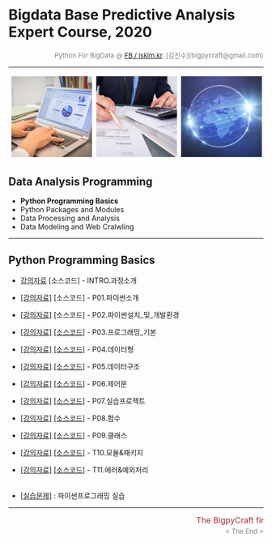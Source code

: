 
# Bigdata Base Predictive Analysis Expert Course, 2020

<div align='right'><font size=2 color='gray'>Python For BigData @ <font color='blue'><a href='https://www.facebook.com/jskim.kr'>FB / jskim.kr</a></font>, [김진수](bigpycraft@gmail.com)</font></div>
<hr>

<img src="../images/img_main_front.png">

## Data Analysis Programming 
- <b>Python Programming Basics </b>
- Python Packages and Modules
- Data Processing and Analysis
- Data Modeling and Web Cralwling

<hr>

## Python Programming Basics

- [강의자료][pyt-00]  [소스코드]  - INTRO.과정소개             
- [[강의자료]][pyt-01]  [소스코드]  - P01.파이썬소개             
- [[강의자료]][pyt-02]  [소스코드]  - P02.파이썬설치_및_개발환경 
- [[강의자료]][pyt-03]  [[소스코드]][code-03]  - P03.프로그래밍_기본        
- [[강의자료]][pyt-04]  [[소스코드]][code-04]  - P04.데이터형               
- [[강의자료]][pyt-05]  [[소스코드]][code-05]  - P05.데이터구조             
- [[강의자료]][pyt-06]  [[소스코드]][code-06]  - P06.제어문                 
- [[강의자료]][pyt-07]  [[소스코드]][code-07]  - P07.실습프로젝트            
- [[강의자료]][pyt-08]  [[소스코드]][code-08]  - P08.함수                   
- [[강의자료]][pyt-09]  [[소스코드]][code-09]  - P09.클래스               
- [[강의자료]][pyt-10]  [[소스코드]][code-10]  - T10.모듈&패키지                       
- [[강의자료]][pyt-11]  [[소스코드]][code-11]  - T11.에러&예외처리        <br/><br/>

- [[실습문제]][pyt-ex]  : 파이썬프로그래밍 실습         

[pyt-00]: ./docu/P00_빅데이터사이언스_실무자양성과정_특강.pdf  "Go Pyt-00"
[pyt-01]: ./docu/P01.파이썬소개.pdf                            "Go Pyt-01"
[pyt-02]: ./docu/P02.파이썬설치_및_개발환경.pdf                "Go Pyt-02"
[pyt-03]: ./docu/P03.프로그래밍_기본.pdf                       "Go Pyt-03"
[pyt-04]: ./docu/P04.데이터형.pdf                              "Go Pyt-04"
[pyt-05]: ./docu/P05.데이터구조.pdf                            "Go Pyt-05"
[pyt-06]: ./docu/P06.제어문.pdf                                "Go Pyt-06"
[pyt-07]: ./docu/P07.실습프로젝트_code_p20.pdf                 "Go Pyt-07"
[pyt-071]:./docu/P07.실습프로젝트1.pdf                         "Go Pyt-071"
[pyt-072]:./docu/P07.실습프로젝트2_code.pdf                    "Go Pyt-072"
[pyt-08]: ./docu/P08.함수.pdf                                  "Go Pyt-08"
[pyt-09]: ./docu/P09.클래스.pdf                                "Go Pyt-09"
[pyt-10]: ./docu/P10.모듈&패키지.pdf                           "Go Pyt-10"
[pyt-11]: ./docu/P11.에러&예외처리.pdf                         "Go Pyt-11"
[pyt-ex]: ./docu/파이썬프로그래밍_실습.pdf                     "Go Pyt-ex"

[code-00]: #                                                   "Go Code-00"
[code-01]: #                                                   "Go Code-01"
[code-02]: #                                                   "Go Code-02"
[code-03]: ./code/PYT_SECT03_rc1.md                            "Go Code-03"
[code-04]: ./code/PYT_SECT04_rc1.md                            "Go Code-04"
[code-05]: ./code/PYT_SECT05_rc1.md                            "Go Code-05"
[code-06]: ./code/PYT_SECT06_rc1.md                            "Go Code-06"
[code-07]: ./code/PYT_SECT07_rc3.md                            "Go Code-07"
[code-08]: ./code/PYT_SECT08_rc1.md                            "Go Code-08"
[code-09]: ./code/PYT_SECT09_rc3.md                            "Go Code-09"
[code-10]: ./code/PYT_SECT10_rc1.md                            "Go Code-10"
[code-11]: ./code/PYT_SECT11_rc1.md                            "Go Code-11"


<hr>
<marquee><font size=3 color='brown'>The BigpyCraft find the information to design valuable society with Technology & Craft.</font></marquee>
<div align='right'><font size=2 color='gray'> &lt; The End &gt; </font></div>
